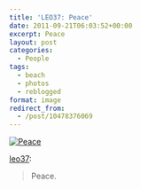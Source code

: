 ```yaml
---
title: 'LEO37: Peace'
date: 2011-09-21T06:03:52+00:00
excerpt: Peace
layout: post
categories:
  - People
tags:
  - beach
  - photos
  - reblogged
format: image
redirect_from:
  - /post/10478376069
---
```

<a href="http://www.flickr.com/photos/noel-michele/6134172343/in/pool-92727312@N00/" rel="attachment wp-att-250"><img class="alignnone size-full wp-image-250" src="https://dv8b8dkxht4vb.cloudfront.net/img/tumblr_lrsy1eltZ01qdlb57o1_500.jpg" alt="Peace" srcset="https://dv8b8dkxht4vb.cloudfront.net/img/tumblr_lrsy1eltZ01qdlb57o1_500.jpg 500w, https://dv8b8dkxht4vb.cloudfront.net/img/tumblr_lrsy1eltZ01qdlb57o1_500-150x150.jpg 150w, https://dv8b8dkxht4vb.cloudfront.net/img/tumblr_lrsy1eltZ01qdlb57o1_500-300x300.jpg 300w" sizes="(max-width: 500px) 100vw, 500px" /></a>

[leo37](http://leo37.tumblr.com/post/10473294022):

> Peace.